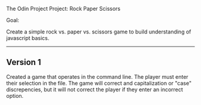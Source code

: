 The Odin Project Project: Rock Paper Scissors

Goal:

Create a simple rock vs. paper vs. scissors game to build understanding of javascript basics.

----------
Version 1
----------

Created a game that operates in the command line. The player must enter their selection in the file. The game will correct and capitalization or "case" discrepencies, but it will not correct the player if they enter an incorrect option.